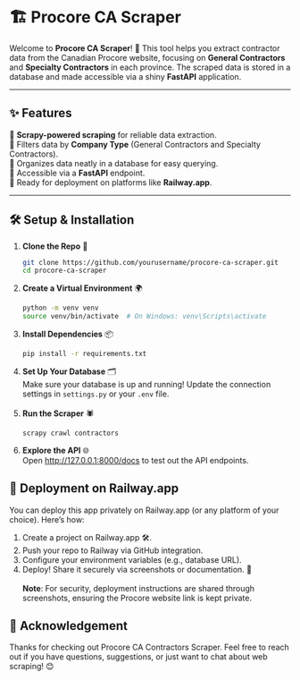 # 🏗️ Procore CA Scraper

Welcome to **Procore CA Scraper**! 🚀 This tool helps you extract contractor data from the Canadian Procore website, focusing on **General Contractors** and **Specialty Contractors** in each province. The scraped data is stored in a database and made accessible via a shiny **FastAPI** application.  

---

## ✨ Features

🌟 **Scrapy-powered scraping** for reliable data extraction.  
🌟 Filters data by **Company Type** (General Contractors and Specialty Contractors).  
🌟 Organizes data neatly in a database for easy querying.  
🌟 Accessible via a **FastAPI** endpoint.  
🌟 Ready for deployment on platforms like **Railway.app**.  

---

## 🛠️ Setup & Installation

1. **Clone the Repo** 🐾  
   ```bash
   git clone https://github.com/yourusername/procore-ca-scraper.git
   cd procore-ca-scraper
   ```
2. **Create a Virtual Environment** 🌍
   ```bash
   python -m venv venv
   source venv/bin/activate  # On Windows: venv\Scripts\activate
   ```  
3. **Install Dependencies** 📦
   ```bash
   pip install -r requirements.txt
   ```
4. **Set Up Your Database** 🗂️
<br>Make sure your database is up and running! Update the connection settings in `settings.py` or your `.env` file.<br><br>
5. **Run the Scraper** 🕷️
   ```bash
   scrapy crawl contractors
   ```
6. **Explore the API** 🌐
   <br>Open http://127.0.0.1:8000/docs to test out the API endpoints.

## 🚀 Deployment on Railway.app
You can deploy this app privately on Railway.app (or any platform of your choice). Here’s how:

1. Create a project on Railway.app 🛠️.
2. Push your repo to Railway via GitHub integration.
3. Configure your environment variables (e.g., database URL).
4. Deploy! Share it securely via screenshots or documentation. 📸
<br><br>**Note**: For security, deployment instructions are shared through screenshots, ensuring the Procore website link is kept private.

## 🙏 Acknowledgement
Thanks for checking out Procore CA Contractors Scraper. Feel free to reach out if you have questions, suggestions, or just want to chat about web scraping! 😊
